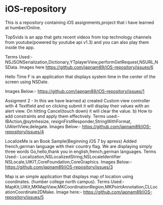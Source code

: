 # iOS-repository
This is a repository containing iOS assignments,project that i have learned at humber/Online.

Top5vids is an app that gets recent videos from top technology channels from youtube(powered by youtube api v1.3) and
you can also play them inside the app.

Terms Used:- NSJSONSerialization,Dictionary,YTplayerView,performGetRequest,NSURL,NSData.
Images here
https://github.com/japnam89/iOS-repository/issues/6



Hello Time F is an application that displays system time in the center of the screen using NSDate.

Images Below:-
https://github.com/japnam89/iOS-repository/issues/1
 
Assigment 2 - In this we have learned
a) created Custom view controller with 4 Textfield and on clicking submit it will display their values with an alert view.
On hitting Cancel(touch down) it will clear the value.
b) How to add constraints and apply them effectively.
Terms used:- IBAction,@sytnhesize, resignFirstResponder,StringWithFormat,
UIAlertView,delegate.
Images Below:-
https://github.com/japnam89/iOS-repository/issues/4


LocalizeMe is an Book Sample(Beginning iOS 7 by apress)
Added french,german language with their country flag.
We are displaying simply three words Go,hello,thank you in english,french,german languages.
Terms Used:- Localization,NSLocalizedString,NSLocaleIdentifier
 NSLocale,UIKIT,CoreFoundation,CoreGraphics.
Images Below:-
https://github.com/japnam89/iOS-repository/issues/3

Map is an simple application that displays map of location using coordinates. (humber college north campus).
Terms Used:- MapKit,UIKit,MKMapView,MKCoordinationRegion,MKPointAnnotation,CLLocationCoordinate2DMake.
Image here:-
https://github.com/japnam89/iOS-repository/issues/5
